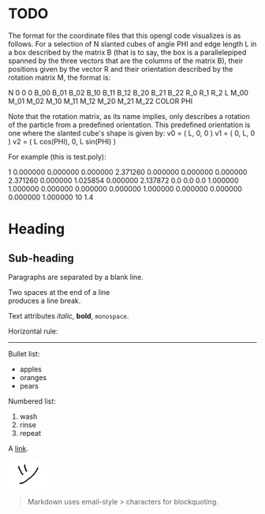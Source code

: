 TODO
===

The format for the coordinate files that this opengl code visualizes is as follows.
For a selection of N slanted cubes of angle PHI and edge length L in a box described
by the matrix B (that is to say, the box is a parallelepiped spanned by the three
vectors that are the columns of the matrix B), their positions given by the vector R
and their orientation described by the rotation matrix M, the format is:

N
0 0 0
B_00 B_01 B_02
B_10 B_11 B_12
B_20 B_21 B_22
R_0 R_1 R_2 L M_00 M_01 M_02 M_10 M_11 M_12 M_20 M_21 M_22 COLOR PHI
 
Note that the rotation matrix, as its name implies, only describes a rotation of the 
particle from a predefined orientation. This predefined orientation is one where the
slanted cube's shape is given by:
v0 = ( L, 0, 0 )
v1 = ( 0, L, 0 )
v2 = ( L cos(PHI), 0, L sin(PHI) )

For example (this is test.poly):

1
0.000000 0.000000 0.000000
2.371260 0.000000 0.000000
0.000000 2.371260 0.000000
1.025854 0.000000 2.137872
0.0 0.0 0.0 1.000000 1.000000 0.000000 0.000000 0.000000 1.000000 0.000000 0.000000 0.000000 1.000000 10 1.4 


Heading
=======

## Sub-heading

Paragraphs are separated
by a blank line.

Two spaces at the end of a line  
produces a line break.

Text attributes _italic_, 
**bold**, `monospace`.

Horizontal rule:

---

Bullet list:

  * apples
  * oranges
  * pears

Numbered list:

  1. wash
  2. rinse
  3. repeat

A [link][example].

  [example]: http://example.com

![Image](Image_icon.png "icon")

> Markdown uses email-style > characters for blockquoting.